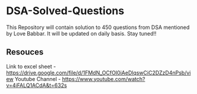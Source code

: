 # DSA-Solved-Questions
This Repository will contain solution to 450 questions from DSA mentioned by Love Babbar. It will be updated on daily basis. Stay tuned!!

## Resouces
   Link to excel sheet - https://drive.google.com/file/d/1FMdN_OCfOI0iAeDlqswCiC2DZzD4nPsb/view
   Youtube Channel - https://www.youtube.com/watch?v=4iFALQ1ACdA&t=632s
